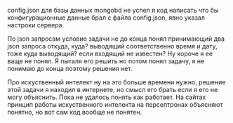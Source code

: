 config.json для базы данных mongobd не успел я код написать что бы конфигурационные данные брал с файла config.json, 
явно указал настроки сервера.

По json запросам условие задачи не до конца понял принимающий два json запроса откуда, куда? выводящий соответственно время и дату, тоже куда выводящий? если входящий не известен? Ну короче я ее ваще не понял. Я пыталя его решить но потом понял задачу, я не понимаю до конца поэтому решения нет.

Про искуственный интелект ну на это больше времени нужно, решение этой задачи я находил в интернете, но смысл его брать если я его не могу объяснить. Пока не удалось понять как работает. На сайтах принцип работы искуственного интелекта на персептронах объясняют понятно, но вот сам код вообще не понятен.
